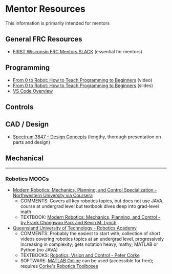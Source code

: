 # Mentor Resources
This information is primarily intended for mentors

## General FRC Resources
* [FIRST Wisconsin FRC Mentors SLACK](https://join.slack.com/t/firstwifrcmentors/shared_invite/zt-311wqhrs5-LieP5H3WXlVW3BxIAbkDyA) (essential for mentors)
## Programming
* [From 0 to Robot: How to Teach Programming to Beginners](https://youtu.be/GwAYCnt4wDQ?si=lSxFO-6Wa23L3KJe) (video)
* [From 0 to Robot: How to Teach Programming to Beginners](https://docs.google.com/presentation/d/15O2Xo5cHsYG3hVvQbMSB2SuvU9ED0Y3feaKdCbgaQyM/preview#slide=id.g27fbcc6740a_0_179) (slides)
* [VS Code Overview](https://docs.wpilib.org/en/stable/docs/software/vscode-overview/index.html)

## Controls

## CAD / Design
* [Spectrum 3847 - Design Concepts](https://docs.google.com/presentation/d/1whyvTc-HmHIQoMQok2rVF6ahzuzkDI1A4BrMUjpHwMc/edit) (lengthy, thorough presentation on parts and design)

## Mechanical


---
### Robotics MOOCs
* [Modern Robotics: Mechanics, Planning, and Control Specialization - Northwestern University via Coursera](https://www.coursera.org/specializations/modernrobotics#courses)
  * COMMENTS: Covers all key robotics topics, but does not use JAVA, course at undergrad level but textbook dives deep into grad-level math
  * TEXTBOOK: [Modern Robotics: Mechanics, Planning, and Control - by Frank Chongwoo Park and Kevin M. Lynch
](https://hades.mech.northwestern.edu/images/7/7f/MR.pdf)
* [Queensland University of Technology - Robotics Academy](https://robotacademy.net.au/) 
  * COMMENTS: Probably the easiest to start with; collection of short videos covering robotics topics at an undergrad level, progressively increasing in complexity; gets notation heavy, mathy; MATLAB or Python (no JAVA) 
  * TEXTBOOKS: [Robotics, Vision and Control - Peter Corke](https://petercorke.com/#)
  * SOFTWARE: [MATLAB Online](https://www.mathworks.com/products/matlab-online.html) can be used (accessible for free); requires [Corke's Robotics Toolboxes](https://petercorke.com/toolboxes/robotics-toolbox/#)
